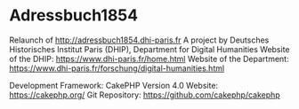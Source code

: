 # Adressbuch1854
Relaunch of http://adressbuch1854.dhi-paris.fr
A project by Deutsches Historisches Institut Paris (DHIP), Department for Digital Humanities
Website of the DHIP: https://www.dhi-paris.fr/home.html
Website of the Department: https://www.dhi-paris.fr/forschung/digital-humanities.html

Development Framework:
CakePHP Version 4.0
Website: https://cakephp.org/
Git Repository: https://github.com/cakephp/cakephp
